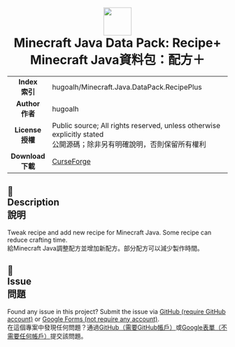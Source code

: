 # <div align="center"><img src="https://i.imgur.com/LRrh4Ms.png" height="64px;" /><br />Minecraft Java Data Pack: Recipe+<br />Minecraft Java資料包：配方＋</div>

<table>
  <tr>
    <td align="center"><strong>Index<br />索引</strong></td>
    <td>hugoalh/Minecraft.Java.DataPack.RecipePlus</td>
  </tr>
  <tr>
    <td align="center"><strong>Author<br />作者</strong></td>
    <td>hugoalh</td>
  </tr>
  <tr>
    <td align="center"><strong>License<br />授權</strong></td>
    <td>Public source; All rights reserved, unless otherwise explicitly stated<br />公開源碼；除非另有明確說明，否則保留所有權利</td>
  </tr>
  <tr>
    <td align="center"><strong>Download<br />下載</strong></td>
    <td><a href="https://www.curseforge.com/minecraft/customization/recipeplus">CurseForge</a></td>
  </tr>
</table>

## 📜<br />Description<br />說明

Tweak recipe and add new recipe for Minecraft Java. Some recipe can reduce crafting time.<br />
給Minecraft Java調整配方並增加新配方。部分配方可以減少製作時間。

## 🐛<br />Issue<br />問題

Found any issue in this project? Submit the issue via [GitHub (require GitHub account)][issueform_github] or [Google Forms (not require any account)][issurform_googleform].<br />在這個專案中發現任何問題？通過[GitHub（需要GitHub帳戶）][issueform_github]或[Google表單（不需要任何帳戶）][issurform_googleform]提交該問題。

[issueform_github]: https://github.com/hugoalh/Minecraft.Java.DataPack.RecipePlus/issues
[issurform_googleform]: https://goo.gl/forms/yoecFL5qJYVl2d0i2
